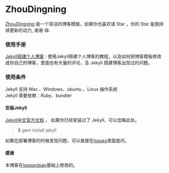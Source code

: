 # ZhouDingning

[ZhouDingning](https://zhoudingning.github.io) 是一个简洁的博客模板，如果你也喜欢请 Star ，你的 Star 是我持续更新的动力, 谢谢 😄.

### 使用手册

[Jekyll搭建个人博客](https://zhoudingning.github.io/2017/04/jekyll+github_for_windows/)  :  使用Jekyll搭建个人博客的教程，以及如何把博客模板修改成你自己的博客，里面也有大量的评论，及 Jekyll 搭建博客出现过的问题。


### 使用条件

Jekyll 支持 Mac 、Windows、ubuntu 、Linux 操作系统                     
Jekyll 需要依赖：Ruby、bundler


#### 安装Jekyll

[Jekyll中文官方文档](http://jekyll.bootcss.com/) ， 如果你已经安装过了 Jekyll，可以忽略此处。

> $ gem install jekyll

<!--#### 获取博客模板

> $ git clone https://github.com/ZhouDingning/ZhouDingning.github.io.git

或者直接[下载博客](https://github.com/ZhouDingning/ZhouDingning.github.io/archive/master.zip)   

ZhouDingning.github.io/ 目录下， 开启本地服务 

> $ jekyll server

在浏览器输入 [127.0.0.1:4000](127.0.0.1:4000) ， 就可以看到博客效果了。


### 提示

>* 如果你想使用我的模板，请把 _posts/ 目录下的文章都去掉。
>* 修改 _config.yml 文件里面的内容为你自己的个人信息。
-->

如果在部署博客的时候发现问题，可以直接在[Issues](https://github.com/ZhouDingning/ZhouDingning.github.io/issues)里面提问。        


<!--### 把这个博客变成你自己的博客

根据上面【提示】修改过后，在你的github里创建一个username.github.io的仓库，username指的值你的github的用户名。      
创建完成后，把我的这个模板使用git push到你的username.github.io仓库下就行了。
-->




#### 感谢   
本博客在[leopardpan](http://baixin.io)基础上修改的。  